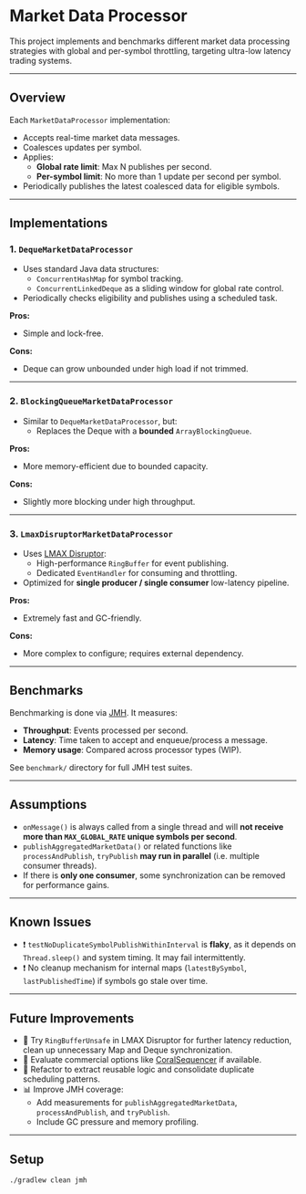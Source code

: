 # Market Data Processor

This project implements and benchmarks different market data processing strategies with global and per-symbol throttling, targeting ultra-low latency trading systems.

---

## Overview

Each `MarketDataProcessor` implementation:

- Accepts real-time market data messages.
- Coalesces updates per symbol.
- Applies:
  - **Global rate limit**: Max N publishes per second.
  - **Per-symbol limit**: No more than 1 update per second per symbol.
- Periodically publishes the latest coalesced data for eligible symbols.

---

## Implementations

### 1. `DequeMarketDataProcessor`

- Uses standard Java data structures:
  - `ConcurrentHashMap` for symbol tracking.
  - `ConcurrentLinkedDeque` as a sliding window for global rate control.
- Periodically checks eligibility and publishes using a scheduled task.

**Pros:**
- Simple and lock-free.

**Cons:**
- Deque can grow unbounded under high load if not trimmed.

---

### 2. `BlockingQueueMarketDataProcessor`

- Similar to `DequeMarketDataProcessor`, but:
  - Replaces the Deque with a **bounded** `ArrayBlockingQueue`.

**Pros:**
- More memory-efficient due to bounded capacity.

**Cons:**
- Slightly more blocking under high throughput.

---

### 3. `LmaxDisruptorMarketDataProcessor`

- Uses [LMAX Disruptor](https://github.com/LMAX-Exchange/disruptor):
  - High-performance `RingBuffer` for event publishing.
  - Dedicated `EventHandler` for consuming and throttling.
- Optimized for **single producer / single consumer** low-latency pipeline.

**Pros:**
- Extremely fast and GC-friendly.

**Cons:**
- More complex to configure; requires external dependency.

---

## Benchmarks

Benchmarking is done via [JMH](https://openjdk.org/projects/code-tools/jmh/). It measures:

- **Throughput**: Events processed per second.
- **Latency**: Time taken to accept and enqueue/process a message.
- **Memory usage**: Compared across processor types (WIP).

See `benchmark/` directory for full JMH test suites.

---

## Assumptions

- `onMessage()` is always called from a single thread and will **not receive more than `MAX_GLOBAL_RATE` unique symbols per second**.
- `publishAggregatedMarketData()` or related functions like `processAndPublish`, `tryPublish` **may run in parallel** (i.e. multiple consumer threads).
- If there is **only one consumer**, some synchronization can be removed for performance gains.

---

## Known Issues

- ❗ `testNoDuplicateSymbolPublishWithinInterval` is **flaky**, as it depends on `Thread.sleep()` and system timing. It may fail intermittently.
- ❗ No cleanup mechanism for internal maps (`latestBySymbol`, `lastPublishedTime`) if symbols go stale over time.

---

## Future Improvements

- 🔬 Try `RingBufferUnsafe` in LMAX Disruptor for further latency reduction, clean up unnecessary Map and Deque synchronization.
- 💼 Evaluate commercial options like [CoralSequencer](https://www.coralblocks.com/index.php/state-of-the-art-distributed-systems-with-coralmq/) if available.
- 🧹 Refactor to extract reusable logic and consolidate duplicate scheduling patterns.
- 📊 Improve JMH coverage:
  - Add measurements for `publishAggregatedMarketData`, `processAndPublish`, and `tryPublish`.
  - Include GC pressure and memory profiling.

---

## Setup

```bash
./gradlew clean jmh
